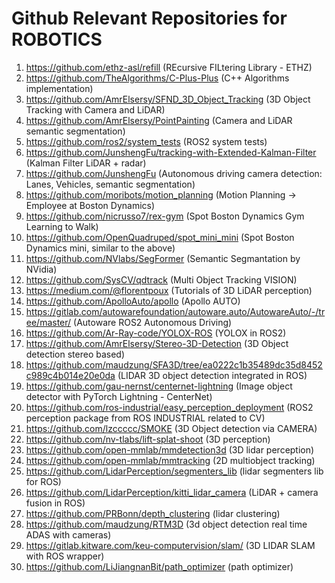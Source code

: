 # Github Relevant Repositories for ROBOTICS
1. https://github.com/ethz-asl/refill (REcursive FILtering Library - ETHZ)
2. https://github.com/TheAlgorithms/C-Plus-Plus (C++ Algorithms implementation)
3. https://github.com/AmrElsersy/SFND_3D_Object_Tracking (3D Object Tracking with Camera and LiDAR)
4. https://github.com/AmrElsersy/PointPainting (Camera and LiDAR semantic segmentation)
5. https://github.com/ros2/system_tests (ROS2 system tests)
6. https://github.com/JunshengFu/tracking-with-Extended-Kalman-Filter (Kalman Filter LiDAR + radar)
7. https://github.com/JunshengFu (Autonomous driving camera detection: Lanes, Vehicles, semantic segmentation)
8. https://github.com/moribots/motion_planning (Motion Planning -> Employee at Boston Dynamics)
9. https://github.com/nicrusso7/rex-gym (Spot Boston Dynamics Gym Learning to Walk)
10. https://github.com/OpenQuadruped/spot_mini_mini (Spot Boston Dynamics mini, similar to the above)
11. https://github.com/NVlabs/SegFormer (Semantic Segmantation by NVidia)
12. https://github.com/SysCV/qdtrack (Multi Object Tracking VISION)
13. https://medium.com/@florentpoux (Tutorials of 3D LiDAR perception)
14. https://github.com/ApolloAuto/apollo (Apollo AUTO)
15. https://gitlab.com/autowarefoundation/autoware.auto/AutowareAuto/-/tree/master/ (Autoware ROS2 Autonomous Driving)
16. https://github.com/Ar-Ray-code/YOLOX-ROS (YOLOX in ROS2)
17. https://github.com/AmrElsersy/Stereo-3D-Detection (3D Object detection stereo based)
18. https://github.com/maudzung/SFA3D/tree/ea0222c1b35489dc35d8452c989c4b014e20e0da (LIDAR 3D object detection integrated in ROS)
19. https://github.com/gau-nernst/centernet-lightning (Image object detector with PyTorch Lightning - CenterNet)
20. https://github.com/ros-industrial/easy_perception_deployment (ROS2 perception package from ROS INDUSTRIAL related to CV)
21. https://github.com/lzccccc/SMOKE (3D Object detection via CAMERA)
22. https://github.com/nv-tlabs/lift-splat-shoot (3D perception)
23. https://github.com/open-mmlab/mmdetection3d (3D lidar perception)
24. https://github.com/open-mmlab/mmtracking (2D multiobject tracking)
25. https://github.com/LidarPerception/segmenters_lib (lidar segmenters lib for ROS)
26. https://github.com/LidarPerception/kitti_lidar_camera (LiDAR + camera fusion in ROS)
27. https://github.com/PRBonn/depth_clustering (lidar clustering)
28. https://github.com/maudzung/RTM3D (3d object detection real time ADAS with cameras)
29. https://gitlab.kitware.com/keu-computervision/slam/ (3D LIDAR SLAM with ROS wrapper)
30. https://github.com/LiJiangnanBit/path_optimizer (path optimizer)
